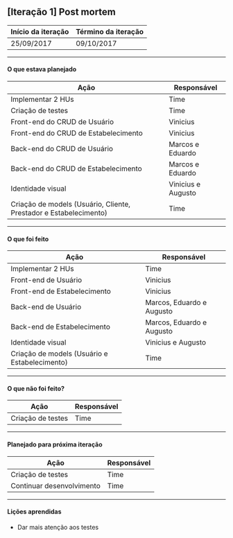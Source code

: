 ## [Iteração 1] Post mortem

Início da iteração      | Término da iteração
------------ | -------------
25/09/2017   | 09/10/2017

-------------------------
#### O que estava planejado

| **Ação** | **Responsável** |
| --- | --- |
| Implementar 2 HUs |Time|
| Criação de testes |Time|
| Front-end do CRUD de Usuário |Vinicius|
| Front-end do CRUD de Estabelecimento |Vinicius|
| Back-end do CRUD de Usuário |Marcos e Eduardo|
| Back-end do CRUD de Estabelecimento |Marcos e Eduardo|
| Identidade visual |Vinicius e Augusto |
| Criação de models (Usuário, Cliente, Prestador e Estabelecimento) |Time|	
-------------------------
#### O que foi feito

| **Ação** | **Responsável** |
| --- | --- |
| Implementar 2 HUs |Time|
| Front-end de Usuário |Vinicius|
| Front-end de Estabelecimento |Vinicius|
| Back-end de Usuário |Marcos, Eduardo e Augusto|
| Back-end de Estabelecimento |Marcos, Eduardo e Augusto|
| Identidade visual |Vinicius e Augusto|
| Criação de models (Usuário e Estabelecimento) |Time|

-------------------------
#### O que não foi feito?

| **Ação** | **Responsável** |
| --- | --- |
| Criação de testes |Time|
-------------------------
#### Planejado para próxima iteração

| **Ação** | **Responsável** |
| --- | --- |
| Criação de testes |Time|
| Continuar desenvolvimento |Time|

-------------------------
#### Lições aprendidas

- Dar mais atenção aos testes

  
  

